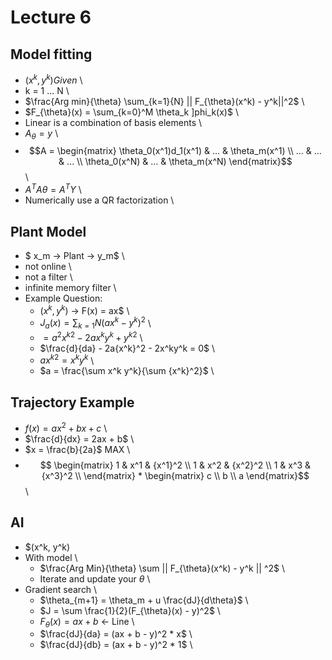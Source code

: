 # Lecture 6

## Model fitting

* $(x^k, y^k) Given$ \
* k = 1 ... N \
* $\frac{Arg min}{\theta} \sum_{k=1}{N} || F_{\theta}(x^k) - y^k||^2$ \
* $F_{\theta}(x) = \sum_{k=0}^M \theta_k ]phi_k(x)$ \
* Linear is a combination of basis elements \
* $A_{\theta} = y$ \
* $$A = \begin{matrix} \theta_0(x^1)d_1(x^1) & ... & \theta_m(x^1) \\ 
... & ... & ... \\
\theta_0(x^N) & ... & \theta_m(x^N) \end{matrix}$$ \
* $A^T A \theta = A^T Y$ \
* Numerically use a QR factorization \

## Plant Model

* $ x_m -> Plant -> y_m$ \
* not online \
* not a filter \
* infinite memory filter \
* Example Question: 
    * $(x^k, y^k)$ -> F(x) = ax$ \
    * $J_a(x) = \sum_{k=1}{N} (ax^k - y^k) ^2$ \
    * $=a^2 {x^k}^2 -  2a x^k y^k + {y^k}^2$ \
    * $\frac{d}{da} - 2a{x^k}^2 - 2x^ky^k = 0$ \
    * $a{x^k}^2 = x^ky^k$ \
    * $a = \frac{\sum x^k y^k}{\sum {x^k}^2}$ \

## Trajectory Example

* $f(x) = ax^2 + bx + c$ \
* $\frac{d}{dx} = 2ax + b$ \
* $x = \frac{b}{2a}$ MAX \ 
* $$ \begin{matrix} 
1 & x^1 & {x^1}^2 \\
1 & x^2 & {x^2}^2 \\
1 & x^3 & {x^3}^2 \\
\end{matrix} * \begin{matrix} c \\ b \\ a \end{matrix}$$ \

## AI

* $(x^k, y^k)
* With model \
    * $\frac{Arg Min}{\theta} \sum || F_{\theta}(x^k) - y^k || ^2$ \
    * Iterate and update your $\theta$ \
* Gradient search \
    * $\theta_{m+1} = \theta_m + u \frac{dJ}{d\theta}$ \
    * $J = \sum \frac{1}{2}(F_{\theta}(x) - y)^2$ \
    * $F_{\theta}(x) = ax + b$ <- Line \
    * $\frac{dJ}{da} = (ax + b - y)^2 * x$ \
    * $\frac{dJ}{db} = (ax + b - y)^2 * 1$ \

